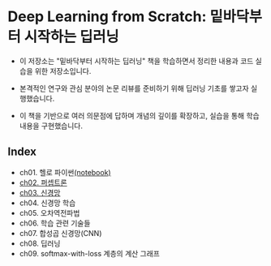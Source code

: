 # Deep Learning from Scratch: 밑바닥부터 시작하는 딥러닝

* 이 저장소는 "밑바닥부터 시작하는 딥러닝" 책을 학습하면서 정리한 내용과 코드 실습을 위한 저장소입니다.

* 본격적인 연구와 관심 분야의 논문 리뷰를 준비하기 위해 딥러닝 기초를 쌓고자 실행했습니다.

* 이 책을 기반으로 여러 의문점에 답하며 개념의 깊이를 확장하고, 실습을 통해 학습 내용을 구현했습니다.

## Index

- ch01. 헬로 파이썬[(notebook)](./ch01_python_test.ipynb)
- [ch02. 퍼셉트론](./ch02_perceptron.ipynb)
- [ch03. 신경망](./ch03_neural_network.ipynb)
- ch04. 신경망 학습
- ch05. 오차역전파법
- ch06. 학습 관련 기술들
- ch07. 합성곱 신경망(CNN)
- ch08. 딥러닝
- ch09. softmax-with-loss 계층의 계산 그래프
